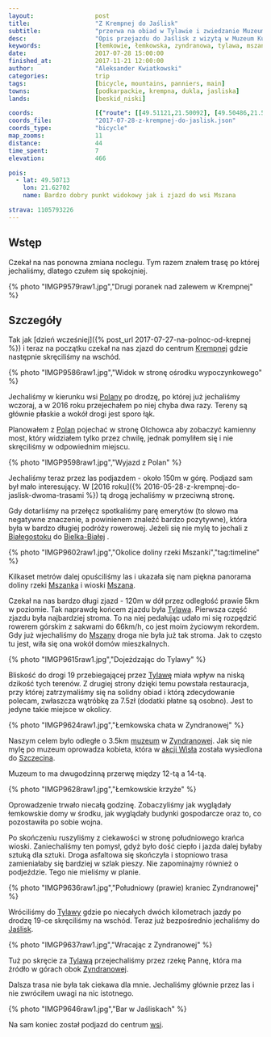 ```yaml
---
layout:                 post
title:                  "Z Krempnej do Jaślisk"
subtitle:               "przerwa na obiad w Tylawie i zwiedzanie Muzeum Kultury Łemkowskiej w Zyndranowej"
desc:                   "Opis przejazdu do Jaślisk z wizytą w Muzeum Kultury Łemkowskiej w Zyndranowej. Najciekawszym elementej trasy był zjazd do wsi Mszana."
keywords:               [łemkowie, łemkowska, zyndranowa, tylawa, mszana, mszanka, jaśliska]
date:                   2017-07-28 15:00:00
finished_at:            2017-11-21 12:00:00
author:                 "Aleksander Kwiatkowski"
categories:             trip
tags:                   [bicycle, mountains, panniers, main]
towns:                  [podkarpackie, krempna, dukla, jasliska]
lands:                  [beskid_niski]

coords:                 [{"route": [[49.51121,21.50092], [49.50486,21.53911], [49.49471,21.56606], [49.50051,21.62005], [49.51082,21.62855], [49.48892,21.65310], [49.46689,21.69687], [49.47492,21.70974], [49.46181,21.73670], [49.45439,21.78313], [49.44111,21.80218]], "type": "bicycle"}, {"route": [[49.46745,21.69696], [49.43581,21.71326], [49.42660,21.71567], [49.42258,21.72399]], "type": "bicycle"}]
coords_file:            "2017-07-28-z-krempnej-do-jaslisk.json"
coords_type:            "bicycle"
map_zooms:              11
distance:               44
time_spent:             7
elevation:              466

pois:
  - lat: 49.50713
    lon: 21.62702
    name: Bardzo dobry punkt widokowy jak i zjazd do wsi Mszana

strava: 1105793226
---
```


[muzeum-zyndranowa]: http://www.zyndranowa.org/

[wiki-krempna]: https://pl.wikipedia.org/wiki/Krempna
[wiki-polany]: https://pl.wikipedia.org/wiki/Polany_(wojew%C3%B3dztwo_podkarpackie)
[wiki-bielsko-biala]: https://pl.wikipedia.org/wiki/Bielsko-Bia%C5%82a
[wiki-bialystok]: https://pl.wikipedia.org/wiki/Bia%C5%82ystok
[wiki-mszanka-rzeka]: https://pl.wikipedia.org/wiki/Mszanka_(dop%C5%82yw_Moszczanki)
[wiki-mszana]: https://pl.wikipedia.org/wiki/Mszana_(wojew%C3%B3dztwo_podkarpackie)
[wiki-tylawa]: https://pl.wikipedia.org/wiki/Tylawa
[wiki-zyndranowa]: https://pl.wikipedia.org/wiki/Zyndranowa
[wiki-akcja-wisla]: https://pl.wikipedia.org/wiki/Akcja_%E2%80%9EWis%C5%82a%E2%80%9D
[wiki-szczecin]: https://pl.wikipedia.org/wiki/Szczecin
[wiki-jasliska]: https://pl.wikipedia.org/wiki/Ja%C5%9Bliska

Wstęp
-----

Czekał na nas ponowna zmiana noclegu. Tym razem znałem trasę po której jechaliśmy,
dlatego czułem się spokojniej.

{% photo "IMGP9579raw1.jpg","Drugi poranek nad zalewem w Krempnej" %}

Szczegóły
---------

Tak jak [dzień wcześniej]({% post_url 2017-07-27-na-polnoc-od-krepnej %})
i teraz na początku czekał na nas zjazd do centrum
[Krempnej][wiki-krempna] gdzie następnie skręciliśmy na wschód.

{% photo "IMGP9586raw1.jpg","Widok w stronę ośrodku wypoczynkowego" %}

Jechaliśmy w kierunku wsi [Polany][wiki-polany] po drodzę, po której już
jechaliśmy wczoraj, a w 2016 roku przejechałem po niej chyba dwa razy. Tereny są
głównie płaskie a wokół drogi jest sporo łąk.

Planowałem z [Polan][wiki-polany] pojechać w stronę Olchowca
aby zobaczyć kamienny most, który widziałem tylko przez chwilę,
jednak pomyliłem się i nie skręciliśmy
w odpowiednim miejscu.

{% photo "IMGP9598raw1.jpg","Wyjazd z Polan" %}

Jechaliśmy teraz przez las podjazdem - około 150m w górę.
Podjazd sam był mało interesujący.
W [2016 roku]({% 2016-05-28-z-krempnej-do-jaslisk-dwoma-trasami %}) tą
drogą jechaliśmy w przeciwną stronę.

Gdy dotarliśmy na przełęcz spotkaliśmy parę emerytów (to słowo ma negatywne
znaczenie, a powinienem znaleźć bardzo pozytywne), która była w bardzo długiej
podróży rowerowej. Jeżeli się nie mylę to jechali
z [Białegostoku][wiki-bialystok] do [Bielka-Białej][wiki-bielsko-biala] .

{% photo "IMGP9602raw1.jpg","Okolice doliny rzeki Mszanki","tag:timeline" %}

Kilkaset metrów dalej opuściliśmy las i ukazała się nam
piękna panorama doliny rzeki [Mszanka][wiki-mszanka-rzeka] i
wioski [Mszana][wiki-mszana].

Czekał na nas bardzo długi zjazd - 120m w dół przez odległość prawie 5km
w poziomie.
Tak naprawdę końcem zjazdu była [Tylawa][wiki-tylawa].
Pierwsza część zjazdu była najbardziej stroma. To na niej pedałując udało
mi się rozpędzić rowerem górskim z sakwami do 66km/h, co jest moim życiowym rekordem.
Gdy już wjechaliśmy do [Mszany][wiki-mszana] droga nie była już tak stroma.
Jak to często tu jest, wiła się ona wokół domów mieszkalnych.

{% photo "IMGP9615raw1.jpg","Dojeżdzając do Tylawy" %}

Bliskość do drogi 19 przebiegającej przez [Tylawę][wiki-tylawa] miała
wpływ na niską dzikość tych terenów. Z drugiej strony dzięki temu
powstała restauracja, przy której zatrzymaliśmy się na solidny obiad i
którą zdecydowanie polecam, zwłaszcza wątróbkę za 7.5zł (dodatki
płatne są osobno). Jest to jedyne takie miejsce w okolicy.

{% photo "IMGP9624raw1.jpg","Łemkowska chata w Zyndranowej" %}

Naszym celem było odległe o 3.5km
[muzeum][muzeum-zyndranowa] w [Zyndranowej][wiki-zyndranowa]. Jak się nie mylę
po muzeum oprowadza kobieta, która w [akcji Wisła][wiki-akcja-wisla]
została wysiedlona do [Szczecina][wiki-szczecin].

Muzeum to ma dwugodzinną przerwę między 12-tą a 14-tą.

{% photo "IMGP9628raw1.jpg","Łemkowskie krzyże" %}

Oprowadzenie trwało niecałą godzinę. Zobaczyliśmy jak wyglądały łemkowskie
domy w środku, jak wyglądały budynki gospodarcze oraz to, co pozostawiła
po sobie wojna.

Po skończeniu ruszyliśmy z ciekawości w stronę południowego krańca wioski.
Zaniechaliśmy ten pomysł, gdyż było dość ciepło i jazda dalej byłaby sztuką dla sztuki.
Droga asfaltowa się skończyła i stopniowo trasa zamieniałaby się
bardziej w szlak pieszy. Nie zapominajmy również o podjeździe.
Tego nie mieliśmy w planie.

{% photo "IMGP9636raw1.jpg","Południowy (prawie) kraniec Zyndranowej" %}

Wróciliśmy do [Tylawy][wiki-tylawa] gdzie po niecałych dwóch kilometrach
jazdy po drodzę 19-ce skręciliśmy na wschód. Teraz już
bezpośrednio jechaliśmy do [Jaślisk][wiki-jasliska].

{% photo "IMGP9637raw1.jpg","Wracając z Zyndranowej" %}

Tuż po skręcie za [Tylawą][wiki-tylawa] przejechaliśmy przez
rzekę Pannę, która ma źródło w górach obok
[Zyndranowej][wiki-zyndranowa].

Dalsza trasa nie była tak ciekawa dla mnie. Jechaliśmy głównie przez las
i nie zwróciłem uwagi na nic istotnego.

{% photo "IMGP9646raw1.jpg","Bar w Jaśliskach" %}

Na sam koniec został podjazd do centrum [wsi][wiki-jasliska].

